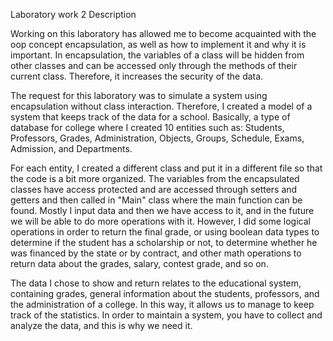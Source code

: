 Laboratory work 2 Description

Working on this laboratory has allowed me to become acquainted with the oop concept encapsulation, as well as how to implement it and why it is important. In encapsulation, the variables of a class will be hidden from other classes and can be accessed only through the methods of their current class. Therefore, it increases the security of the data.

The request for this laboratory was to simulate a system using encapsulation without class interaction. Therefore, I created a model of a system that keeps track of the data for a school. Basically, a type of database for college where I created 10 entities such as: Students, Professors, Grades, Administration, Objects, Groups, Schedule, Exams, Admission, and Departments.

For each entity, I created a different class and put it in a different file so that the code is a bit more organized. The variables from the encapsulated classes have access protected and are accessed through setters and getters and then called in "Main" class where the main function can be found. Mostly I input data and then we have access to it, and in the future we will be able to do more operations with it. However, I did some logical operations in order to return the final grade, or using boolean data types to determine if the student has a scholarship or not, to determine whether he was financed by the state or by contract, and other math operations to return data about the grades, salary, contest grade, and so on.


The data I chose to show and return relates to the educational system, containing grades, general information about the students, professors, and the administration of a college. In this way, it allows us to manage to keep track of the statistics. In order to maintain a system, you have to collect and analyze the data, and this is why we need it.



